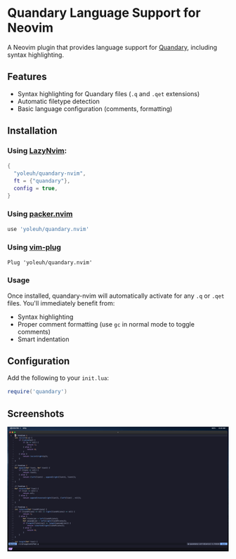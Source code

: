 # Quandary Language Support for Neovim

A Neovim plugin that provides language support for [Quandary](https://github.com/mdbond/Quandary-Public), including syntax highlighting.

## Features

- Syntax highlighting for Quandary files (`.q` and `.qet` extensions)
- Automatic filetype detection
- Basic language configuration (comments, formatting)

## Installation

### Using [LazyNvim](https://github.com/folke/lazy.nvim):

```lua
{
  "yoleuh/quandary-nvim",
  ft = {"quandary"},
  config = true,
}
```

### Using [packer.nvim](https://github.com/wbthomason/packer.nvim)

```lua
use 'yoleuh/quandary.nvim'
```

### Using [vim-plug](https://github.com/junegunn/vim-plug)

```vim
Plug 'yoleuh/quandary.nvim'
```

### Usage

Once installed, quandary-nvim will automatically activate for any `.q` or `.qet` files. You'll immediately benefit from:

- Syntax highlighting
- Proper comment formatting (use `gc` in normal mode to toggle comments)
- Smart indentation

## Configuration

Add the following to your `init.lua`:

```lua
require('quandary')
```

## Screenshots
![Quandary Syntax Highlighting](images/png.png)

